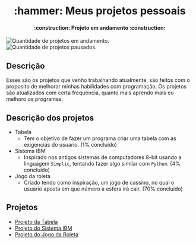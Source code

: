 <h1 align="center"> :hammer: Meus projetos pessoais </h1>

<h4 align="center"> 
    :construction:  Projeto em andamento  :construction:
</h4>

![Quantidade de projetos em andamento.](https://img.shields.io/badge/PROJETOS%20EM%20ANDAMENTO-3-green) ![Quantidade de projetos pausados.](https://img.shields.io/badge/PROJETOS%20PAUSADOS-0-red)



## Descrição
Esses são os projetos que venho trabalhando atualmente, são feitos com o proposito de melhorar minhas habilidades com programação. Os projetos são atualizados com certa frequencia, quanto mais aprendo mais eu melhoro os programas.
## Descrição dos projetos
* Tabela 
    * Tem o objetivo de fazer um programa criar uma tabela com as exigencias do usuario. (1% concluído)
* Sistema IBM 
    * Inspirado nos antigos sistemas de computadores 8-bit usando a linguagem `Simplic`, tentando fazer algo similar com `Python`. (4% concluído)
* Jogo da roleta 
    * Criado tendo como inspiração, um jogo de cassino, no qual o usuario aposta em que número a esfera irá cair. (70% concluído)

## Projetos
* [Projeto da Tabela](https://github.com/Weest0/Projetos/blob/master/projetos-pessoais/tabela.py)
* [Projeto do Sistema IBM](https://github.com/Weest0/Projetos/blob/master/projetos-pessoais/ibm_sistem.py)
* [Projeto do Jogo da Roleta](https://github.com/Weest0/Projetos/blob/master/projetos-pessoais/roleta_game.py)


